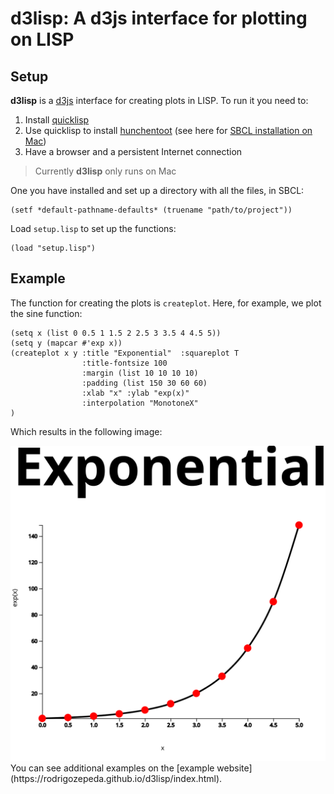 d3lisp: A d3js interface for plotting on LISP
================

Setup
-----

**d3lisp** is a [d3js](https://d3js.org/) interface for creating plots in LISP. To run it you need to:

1.  Install [quicklisp](https://www.quicklisp.org/beta/)
2.  Use quicklisp to install [hunchentoot](https://edicl.github.io/hunchentoot/) (see here for [SBCL installation on Mac](https://medium.com/@m2k/web-server-on-mac-os-x-via-common-lisp-prism-6e94ef178c1c))
3.  Have a browser and a persistent Internet connection

> Currently **d3lisp** only runs on Mac

One you have installed and set up a directory with all the files, in SBCL:

    (setf *default-pathname-defaults* (truename "path/to/project"))

Load `setup.lisp` to set up the functions:

    (load "setup.lisp")

Example
-------

The function for creating the plots is `createplot`. Here, for example, we plot the sine function:

    (setq x (list 0 0.5 1 1.5 2 2.5 3 3.5 4 4.5 5))
    (setq y (mapcar #'exp x))
    (createplot x y :title "Exponential"  :squareplot T  
                    :title-fontsize 100 
                    :margin (list 10 10 10 10)
                    :padding (list 150 30 60 60) 
                    :xlab "x" :ylab "exp(x)" 
                    :interpolation "MonotoneX"
    )

Which results in the following image:
<center>
<img src="./examples/exponential.svg">
</center>
You can see additional examples on the [example website](https://rodrigozepeda.github.io/d3lisp/index.html).

